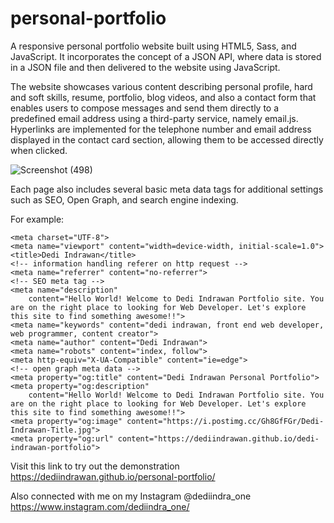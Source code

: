 # personal-portfolio
A responsive personal portfolio website built using HTML5, Sass, and JavaScript. It incorporates the concept of a JSON API, where data is stored in a JSON file and then delivered to the website using JavaScript.

The website showcases various content describing personal profile, hard and soft skills, resume, portfolio, blog videos, and also a contact form that enables users to compose messages and send them directly to a predefined email address using a third-party service, namely email.js. Hyperlinks are implemented for the telephone number and email address displayed in the contact card section, allowing them to be accessed directly when clicked.

![Screenshot (498)](https://github.com/dediindrawan/personal-portfolio/assets/107289320/23b4ce98-95bb-475e-8d2c-8ee30c6e7210)

Each page also includes several basic meta data tags for additional settings such as SEO, Open Graph, and search engine indexing.

For example: 

    <meta charset="UTF-8">
    <meta name="viewport" content="width=device-width, initial-scale=1.0">
    <title>Dedi Indrawan</title>
    <!-- information handling referer on http request -->
    <meta name="referrer" content="no-referrer">
    <!-- SEO meta tag -->
    <meta name="description"
        content="Hello World! Welcome to Dedi Indrawan Portfolio site. You are on the right place to looking for Web Developer. Let's explore this site to find something awesome!!">
    <meta name="keywords" content="dedi indrawan, front end web developer, web programmer, content creator">
    <meta name="author" content="Dedi Indrawan">
    <meta name="robots" content="index, follow">
    <meta http-equiv="X-UA-Compatible" content="ie=edge">
    <!-- open graph meta data -->
    <meta property="og:title" content="Dedi Indrawan Personal Portfolio">
    <meta property="og:description"
        content="Hello World! Welcome to Dedi Indrawan Portfolio site. You are on the right place to looking for Web Developer. Let's explore this site to find something awesome!!">
    <meta property="og:image" content="https://i.postimg.cc/Gh8GfFGr/Dedi-Indrawan-Title.jpg">
    <meta property="og:url" content="https://dediindrawan.github.io/dedi-indrawan-portfolio">

Visit this link to try out the demonstration https://dediindrawan.github.io/personal-portfolio/

Also connected with me on my Instagram @dediindra_one https://www.instagram.com/dediindra_one/
